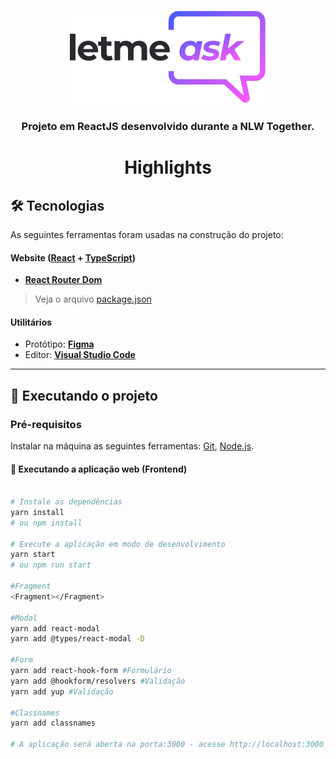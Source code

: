 <p align="center">
  <img src="/src/assets/images/logo.svg" alt="Logo LetMeAsk">
</p>

<h3 align="center">Projeto em ReactJS desenvolvido durante a NLW Together.</h3>

<h1 align="center">Highlights</h1>

## 🛠 Tecnologias

As seguintes ferramentas foram usadas na construção do projeto:

#### **Website**  ([React](https://reactjs.org/)  +  [TypeScript](https://www.typescriptlang.org/))

-   **[React Router Dom](https://github.com/ReactTraining/react-router/tree/master/packages/react-router-dom)**

> Veja o arquivo  [package.json](./package.json)

#### [](https://github.com/tgmarinho/Ecoleta#utilit%C3%A1rios)**Utilitários**

-   Protótipo:  **[Figma](https://www.figma.com/file/u0BQK8rCf2KgzcukdRRCWh/Letmeask)**
-   Editor:  **[Visual Studio Code](https://code.visualstudio.com/)**

---

## 🚀 Executando o projeto
### Pré-requisitos

Instalar na máquina as seguintes ferramentas:
[Git](https://git-scm.com), [Node.js](https://nodejs.org/en/).

#### 🧭 Executando a aplicação web (Frontend)

```bash

# Instale as dependências
yarn install
# ou npm install

# Execute a aplicação em modo de desenvolvimento
yarn start
# ou npm run start

#Fragment
<Fragment></Fragment>

#Modal
yarn add react-modal
yarn add @types/react-modal -D

#Form
yarn add react-hook-form #Formulário
yarn add @hookform/resolvers #Validação
yarn add yup #Validação

#Classnames
yarn add classnames

# A aplicação será aberta na porta:3000 - acesse http://localhost:3000

```
